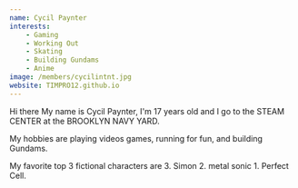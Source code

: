 ```yaml
---
name: Cycil Paynter
interests: 
    - Gaming
    - Working Out
    - Skating
    - Building Gundams
    - Anime
image: /members/cycilintnt.jpg
website: TIMPRO12.github.io
---
```


Hi there
My name is Cycil Paynter, I'm 17 years old and I go to the STEAM CENTER at the BROOKLYN NAVY YARD.

My hobbies are playing videos games, running for fun, and building Gundams.

My favorite top 3 fictional characters are 3. Simon 2. metal sonic 1. Perfect Cell.
